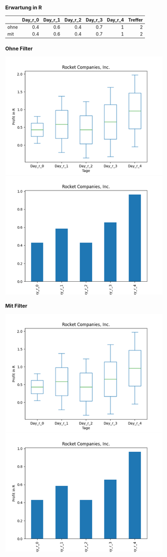 ### Erwartung in R
|      |   Day_r_0 |   Day_r_1 |   Day_r_2 |   Day_r_3 |   Day_r_4 |   Treffer |
|:-----|----------:|----------:|----------:|----------:|----------:|----------:|
| ohne |       0.4 |       0.6 |       0.4 |       0.7 |         1 |         2 |
| mit  |       0.4 |       0.6 |       0.4 |       0.7 |         1 |         2 |

### Ohne Filter
![image info](./data/RKT_box_all.png)
![image info](./data/RKT_median_all.png)

### Mit Filter
![image info](./data/RKT_box_filtered.png)
![image info](./data/RKT_median_filtered.png)